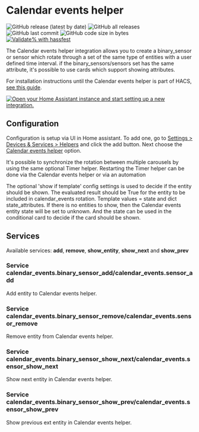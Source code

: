# Calendar events helper

![GitHub release (latest by date)](https://img.shields.io/github/v/release/kgn3400/calendar_events)
![GitHub all releases](https://img.shields.io/github/downloads/kgn3400/calendar_events/total)
![GitHub last commit](https://img.shields.io/github/last-commit/kgn3400/calendar_events)
![GitHub code size in bytes](https://img.shields.io/github/languages/code-size/kgn3400/calendar_events)
[![Validate% with hassfest](https://github.com/kgn3400/calendar_events/workflows/Validate%20with%20hassfest/badge.svg)](https://github.com/kgn3400/calendar_events/actions/workflows/hassfest.yaml)

The Calendar events helper integration allows you to create a binary_sensor or sensor which rotate through a set of the same type of entities with a user defined time interval. if the binary_sensors/sensors set has the same attribute, it's possible to use cards which support showing attributes.

For installation instructions until the Calendar events helper is part of HACS, [see this guide](https://hacs.xyz/docs/faq/custom_repositories).

[![Open your Home Assistant instance and start setting up a new integration.](https://my.home-assistant.io/badges/config_flow_start.svg)](https://my.home-assistant.io/redirect/config_flow_start/?domain=calendar_events)

## Configuration

Configuration is setup via UI in Home assistant. To add one, go to [Settings > Devices & Services > Helpers](https://my.home-assistant.io/redirect/helpers) and click the add button. Next choose the [Calendar events helper](https://my.home-assistant.io/redirect/config_flow_start?domain=calendar_events) option.

<!-- <img src="images/config.png" width="400" height="auto" alt="Config"> -->
<!--
<img src="https://github.com/kgn3400/calendar_events/blob/main/images/config.png" width="400" height="auto" alt="Config">
<br/>
<br/>
-->
It's possible to synchronize the rotation between multiple carousels by using the same optional Timer helper. Restarting the Timer helper can be done via the Calendar events helper or via an automation

The optional 'show if template' config settings is used to decide if the entity should be shown. The evaluated result should be True for the entity to be included in calendar_events rotation. Template values = state and dict state_attributes.
If there is no entities to show, then the Calendar events entity state will be set to unknown. And the state can be used in the conditional card to decide if the card should be shown.

## Services

Available services: __add__, __remove__, __show_entity__, __show_next__ and __show_prev__

### Service calendar_events.binary_sensor_add/calendar_events.sensor_add

Add entity to Calendar events helper.

### Service calendar_events.binary_sensor_remove/calendar_events.sensor_remove

Remove entity from Calendar events helper.

### Service calendar_events.binary_sensor_show_next/calendar_events.sensor_show_next

Show next entity in Calendar events helper.

### Service calendar_events.binary_sensor_show_prev/calendar_events.sensor_show_prev

Show previous ext entity in Calendar events helper.
